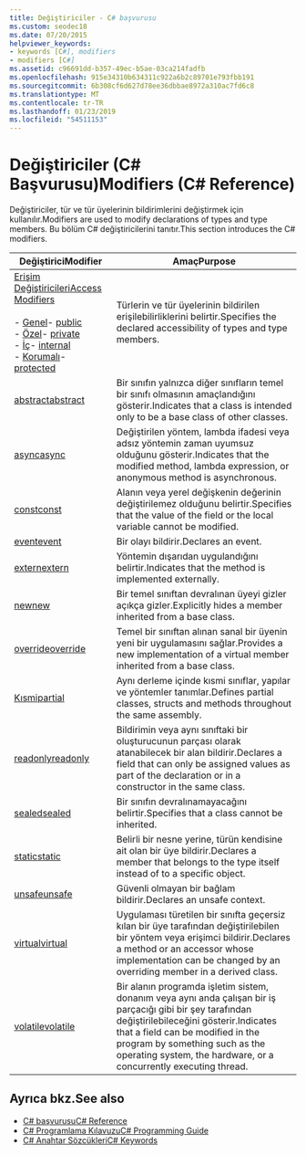 ```yaml
---
title: Değiştiriciler - C# başvurusu
ms.custom: seodec18
ms.date: 07/20/2015
helpviewer_keywords:
- keywords [C#], modifiers
- modifiers [C#]
ms.assetid: c96691dd-b357-49ec-b5ae-03ca214fadfb
ms.openlocfilehash: 915e34310b634311c922a6b2c89701e793fbb191
ms.sourcegitcommit: 6b308cf6d627d78ee36dbbae8972a310ac7fd6c8
ms.translationtype: MT
ms.contentlocale: tr-TR
ms.lasthandoff: 01/23/2019
ms.locfileid: "54511153"
---
```

# <a name="modifiers-c-reference"></a><span data-ttu-id="2933c-102">Değiştiriciler (C# Başvurusu)</span><span class="sxs-lookup"><span data-stu-id="2933c-102">Modifiers (C# Reference)</span></span>
<span data-ttu-id="2933c-103">Değiştiriciler, tür ve tür üyelerinin bildirimlerini değiştirmek için kullanılır.</span><span class="sxs-lookup"><span data-stu-id="2933c-103">Modifiers are used to modify declarations of types and type members.</span></span> <span data-ttu-id="2933c-104">Bu bölüm C# değiştiricilerini tanıtır.</span><span class="sxs-lookup"><span data-stu-id="2933c-104">This section introduces the C# modifiers.</span></span>  
  
|<span data-ttu-id="2933c-105">Değiştirici</span><span class="sxs-lookup"><span data-stu-id="2933c-105">Modifier</span></span>|<span data-ttu-id="2933c-106">Amaç</span><span class="sxs-lookup"><span data-stu-id="2933c-106">Purpose</span></span>|  
|--------------|-------------|  
|[<span data-ttu-id="2933c-107">Erişim Değiştiricileri</span><span class="sxs-lookup"><span data-stu-id="2933c-107">Access Modifiers</span></span>](../../../csharp/language-reference/keywords/access-modifiers.md)<br /><br /> <span data-ttu-id="2933c-108">-   [Genel](../../../csharp/language-reference/keywords/public.md)</span><span class="sxs-lookup"><span data-stu-id="2933c-108">-   [public](../../../csharp/language-reference/keywords/public.md)</span></span><br /><span data-ttu-id="2933c-109">-   [Özel](../../../csharp/language-reference/keywords/private.md)</span><span class="sxs-lookup"><span data-stu-id="2933c-109">-   [private](../../../csharp/language-reference/keywords/private.md)</span></span><br /><span data-ttu-id="2933c-110">-   [İç](../../../csharp/language-reference/keywords/internal.md)</span><span class="sxs-lookup"><span data-stu-id="2933c-110">-   [internal](../../../csharp/language-reference/keywords/internal.md)</span></span><br /><span data-ttu-id="2933c-111">-   [Korumalı](../../../csharp/language-reference/keywords/protected.md)</span><span class="sxs-lookup"><span data-stu-id="2933c-111">-   [protected](../../../csharp/language-reference/keywords/protected.md)</span></span>|<span data-ttu-id="2933c-112">Türlerin ve tür üyelerinin bildirilen erişilebilirliklerini belirtir.</span><span class="sxs-lookup"><span data-stu-id="2933c-112">Specifies the declared accessibility of types and type members.</span></span>|  
|[<span data-ttu-id="2933c-113">abstract</span><span class="sxs-lookup"><span data-stu-id="2933c-113">abstract</span></span>](../../../csharp/language-reference/keywords/abstract.md)|<span data-ttu-id="2933c-114">Bir sınıfın yalnızca diğer sınıfların temel bir sınıfı olmasının amaçlandığını gösterir.</span><span class="sxs-lookup"><span data-stu-id="2933c-114">Indicates that a class is intended only to be a base class of other classes.</span></span>|  
|[<span data-ttu-id="2933c-115">async</span><span class="sxs-lookup"><span data-stu-id="2933c-115">async</span></span>](../../../csharp/language-reference/keywords/async.md)|<span data-ttu-id="2933c-116">Değiştirilen yöntem, lambda ifadesi veya adsız yöntemin zaman uyumsuz olduğunu gösterir.</span><span class="sxs-lookup"><span data-stu-id="2933c-116">Indicates that the modified method, lambda expression, or anonymous method is asynchronous.</span></span>|  
|[<span data-ttu-id="2933c-117">const</span><span class="sxs-lookup"><span data-stu-id="2933c-117">const</span></span>](../../../csharp/language-reference/keywords/const.md)|<span data-ttu-id="2933c-118">Alanın veya yerel değişkenin değerinin değiştirilemez olduğunu belirtir.</span><span class="sxs-lookup"><span data-stu-id="2933c-118">Specifies that the value of the field or the local variable cannot be modified.</span></span>|  
|[<span data-ttu-id="2933c-119">event</span><span class="sxs-lookup"><span data-stu-id="2933c-119">event</span></span>](../../../csharp/language-reference/keywords/event.md)|<span data-ttu-id="2933c-120">Bir olayı bildirir.</span><span class="sxs-lookup"><span data-stu-id="2933c-120">Declares an event.</span></span>|  
|[<span data-ttu-id="2933c-121">extern</span><span class="sxs-lookup"><span data-stu-id="2933c-121">extern</span></span>](../../../csharp/language-reference/keywords/extern.md)|<span data-ttu-id="2933c-122">Yöntemin dışarıdan uygulandığını belirtir.</span><span class="sxs-lookup"><span data-stu-id="2933c-122">Indicates that the method is implemented externally.</span></span>|  
|[<span data-ttu-id="2933c-123">new</span><span class="sxs-lookup"><span data-stu-id="2933c-123">new</span></span>](../../../csharp/language-reference/keywords/new.md)|<span data-ttu-id="2933c-124">Bir temel sınıftan devralınan üyeyi gizler açıkça gizler.</span><span class="sxs-lookup"><span data-stu-id="2933c-124">Explicitly hides a member inherited from a base class.</span></span>|  
|[<span data-ttu-id="2933c-125">override</span><span class="sxs-lookup"><span data-stu-id="2933c-125">override</span></span>](../../../csharp/language-reference/keywords/override.md)|<span data-ttu-id="2933c-126">Temel bir sınıftan alınan sanal bir üyenin yeni bir uygulamasını sağlar.</span><span class="sxs-lookup"><span data-stu-id="2933c-126">Provides a new implementation of a virtual member inherited from a base class.</span></span>|  
|[<span data-ttu-id="2933c-127">Kısmi</span><span class="sxs-lookup"><span data-stu-id="2933c-127">partial</span></span>](../../../csharp/language-reference/keywords/partial-type.md)|<span data-ttu-id="2933c-128">Aynı derleme içinde kısmi sınıflar, yapılar ve yöntemler tanımlar.</span><span class="sxs-lookup"><span data-stu-id="2933c-128">Defines partial classes, structs and methods throughout the same assembly.</span></span>|  
|[<span data-ttu-id="2933c-129">readonly</span><span class="sxs-lookup"><span data-stu-id="2933c-129">readonly</span></span>](../../../csharp/language-reference/keywords/readonly.md)|<span data-ttu-id="2933c-130">Bildirimin veya aynı sınıftaki bir oluşturucunun parçası olarak atanabilecek bir alan bildirir.</span><span class="sxs-lookup"><span data-stu-id="2933c-130">Declares a field that can only be assigned values as part of the declaration or in a constructor in the same class.</span></span>|  
|[<span data-ttu-id="2933c-131">sealed</span><span class="sxs-lookup"><span data-stu-id="2933c-131">sealed</span></span>](../../../csharp/language-reference/keywords/sealed.md)|<span data-ttu-id="2933c-132">Bir sınıfın devralınamayacağını belirtir.</span><span class="sxs-lookup"><span data-stu-id="2933c-132">Specifies that a class cannot be inherited.</span></span>|  
|[<span data-ttu-id="2933c-133">static</span><span class="sxs-lookup"><span data-stu-id="2933c-133">static</span></span>](../../../csharp/language-reference/keywords/static.md)|<span data-ttu-id="2933c-134">Belirli bir nesne yerine, türün kendisine ait olan bir üye bildirir.</span><span class="sxs-lookup"><span data-stu-id="2933c-134">Declares a member that belongs to the type itself instead of to a specific object.</span></span>|  
|[<span data-ttu-id="2933c-135">unsafe</span><span class="sxs-lookup"><span data-stu-id="2933c-135">unsafe</span></span>](../../../csharp/language-reference/keywords/unsafe.md)|<span data-ttu-id="2933c-136">Güvenli olmayan bir bağlam bildirir.</span><span class="sxs-lookup"><span data-stu-id="2933c-136">Declares an unsafe context.</span></span>|  
|[<span data-ttu-id="2933c-137">virtual</span><span class="sxs-lookup"><span data-stu-id="2933c-137">virtual</span></span>](../../../csharp/language-reference/keywords/virtual.md)|<span data-ttu-id="2933c-138">Uygulaması türetilen bir sınıfta geçersiz kılan bir üye tarafından değiştirilebilen bir yöntem veya erişimci bildirir.</span><span class="sxs-lookup"><span data-stu-id="2933c-138">Declares a method or an accessor whose implementation can be changed by an overriding member in a derived class.</span></span>|  
|[<span data-ttu-id="2933c-139">volatile</span><span class="sxs-lookup"><span data-stu-id="2933c-139">volatile</span></span>](../../../csharp/language-reference/keywords/volatile.md)|<span data-ttu-id="2933c-140">Bir alanın programda işletim sistem, donanım veya aynı anda çalışan bir iş parçacığı gibi bir şey tarafından değiştirilebileceğini gösterir.</span><span class="sxs-lookup"><span data-stu-id="2933c-140">Indicates that a field can be modified in the program by something such as the operating system, the hardware, or a concurrently executing thread.</span></span>|  
  
## <a name="see-also"></a><span data-ttu-id="2933c-141">Ayrıca bkz.</span><span class="sxs-lookup"><span data-stu-id="2933c-141">See also</span></span>

- [<span data-ttu-id="2933c-142">C# başvurusu</span><span class="sxs-lookup"><span data-stu-id="2933c-142">C# Reference</span></span>](../../../csharp/language-reference/index.md)
- [<span data-ttu-id="2933c-143">C# Programlama Kılavuzu</span><span class="sxs-lookup"><span data-stu-id="2933c-143">C# Programming Guide</span></span>](../../../csharp/programming-guide/index.md)
- [<span data-ttu-id="2933c-144">C# Anahtar Sözcükleri</span><span class="sxs-lookup"><span data-stu-id="2933c-144">C# Keywords</span></span>](../../../csharp/language-reference/keywords/index.md)
